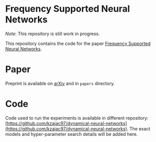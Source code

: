 # Frequency Supported Neural Networks

*Note*: This repository is still work in progress.

This repository contains the code for the paper [Frequency Supported Neural Networks](https://arxiv.org). 

# Paper

Preprint is available on [arXiv](https://arxiv.org) and in `papers` directory.

# Code 

Code used to run the experiments is available in different repository: [https://github.com/kzajac97/dynamical-neural-networks](https://github.com/kzajac97/dynamical-neural-networks).
The exact models and hyper-parameter search details will be added here.
